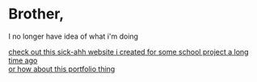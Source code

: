 # Brother,

<p class=testing style="text-color:green;">I no longer have idea of what i'm doing</p>

[check out this sick-ahh website i created for some school project a long time ago](https://bstwbpg-arvzy.vercel.app)
<br>
[or how about this portfolio thing](https://kwisoo.vercel.app)
